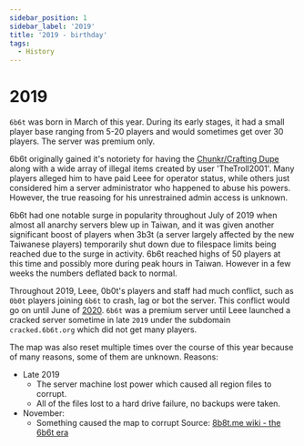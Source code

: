 ```yaml
---
sidebar_position: 1
sidebar_label: '2019'
title: '2019 - birthday'
tags:
  - History
---
```


# 2019

`6b6t` was born in March of this year. During its early stages, it had a small player base ranging from 5-20 players and would sometimes get over 30 players. The server was premium only.

6b6t originally gained it's notoriety for having the [Chunkr/Crafting Dupe](https://www.youtube.com/watch?v=9cEHj0TGzYU) along with a wide array of illegal items created by user 'TheTroll2001'. Many players alleged him to have paid Leee for operator status, while others just considered him a server administrator who happened to abuse his powers. However, the true reasoing for his unrestrained admin access is unknown.

6b6t had one notable surge in popularity throughout July of 2019 when almost all anarchy servers blew up in Taiwan, and it was given another significant boost of players when 3b3t (a server largely affected by the new Taiwanese players) temporarily shut down due to filespace limits being reached due to the surge in activity. 6b6t reached highs of 50 players at this time and possibly more during peak hours in Taiwan. However in a few weeks the numbers deflated back to normal.

Throughout 2019, Leee, 0b0t's players and staff had much conflict, such as `0b0t` players joining `6b6t` to crash, lag or bot the server. This conflict would go on until June of [2020](./2020.md). `6b6t` was a premium server until Leee launched a cracked server sometime in late `2019` under the subdomain `cracked.6b6t.org` which did not get many players.

The map was also reset multiple times over the course of this year because of many reasons, some of them are unknown.
Reasons:
* Late 2019
  * The server machine lost power which caused all region files to corrupt.
  * All of the files lost to a hard drive failure, no backups were taken.
* November:
  * Something caused the map to corrupt
Source: [8b8t.me wiki - the 6b6t era](https://wiki.8b8t.me/index.php?title=History#:~:text=6b6t.org%20/%206b6t.co%20Era%20(March%202019%20to%20January%202021),-The%206b6t%20era)